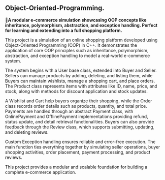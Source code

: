 ## Object-Oriented-Programming.
🚀**A modular e-commerce simulation showcasing OOP concepts like inheritance, polymorphism, abstraction, and exception handling. Perfect for learning and extending into a full shopping platform.**


This project is a simulation of an online shopping platform developed using Object-Oriented Programming (OOP) in C++. It demonstrates the application of core OOP principles such as inheritance, polymorphism, abstraction, and exception handling to model a real-world e-commerce system.

The system begins with a User base class, extended into Buyer and Seller. Sellers can manage products by adding, deleting, and listing them, while Buyers can maintain wishlists, manage a shopping cart, and place orders. The Product class represents items with attributes like ID, name, price, and stock, along with methods for discount application and stock updates.

A Wishlist and Cart help buyers organize their shopping, while the Order class records order details such as products, quantity, and total price. Payments are handled through an abstract Payment class, with OnlinePayment and OfflinePayment implementations providing refund, status update, and detail retrieval functionalities. Buyers can also provide feedback through the Review class, which supports submitting, updating, and deleting reviews.

Custom Exception handling ensures reliable and error-free execution. The main function ties everything together by simulating seller operations, buyer shopping activities, order placement, payment processing, and product reviews.

This project provides a modular and scalable foundation for building a complete e-commerce application.
